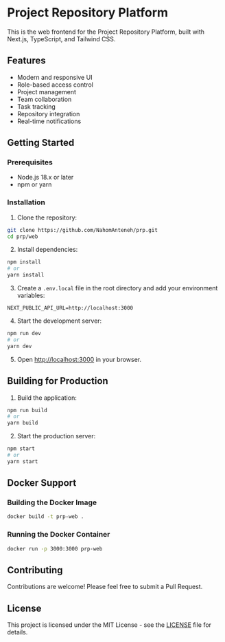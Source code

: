 # Project Repository Platform

This is the web frontend for the Project Repository Platform, built with Next.js, TypeScript, and Tailwind CSS.

## Features

- Modern and responsive UI
- Role-based access control
- Project management
- Team collaboration
- Task tracking
- Repository integration
- Real-time notifications

## Getting Started

### Prerequisites

- Node.js 18.x or later
- npm or yarn

### Installation

1. Clone the repository:
```bash
git clone https://github.com/NahomAnteneh/prp.git
cd prp/web
```

2. Install dependencies:
```bash
npm install
# or
yarn install
```

3. Create a `.env.local` file in the root directory and add your environment variables:
```env
NEXT_PUBLIC_API_URL=http://localhost:3000
```

4. Start the development server:
```bash
npm run dev
# or
yarn dev
```

5. Open [http://localhost:3000](http://localhost:3000) in your browser.

## Building for Production

1. Build the application:
```bash
npm run build
# or
yarn build
```

2. Start the production server:
```bash
npm start
# or
yarn start
```

## Docker Support

### Building the Docker Image

```bash
docker build -t prp-web .
```

### Running the Docker Container

```bash
docker run -p 3000:3000 prp-web
```

## Contributing

Contributions are welcome! Please feel free to submit a Pull Request.

## License

This project is licensed under the MIT License - see the [LICENSE](LICENSE) file for details.

